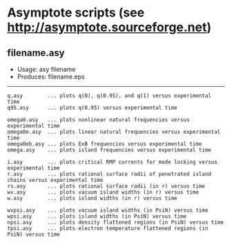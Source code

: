 # Asymptote scripts (see http://asymptote.sourceforge.net)

## filename.asy
- Usage:	    asy filename
- Produces:   filename.eps
---

	q.asy        ... plots q(0), q(0.95), and q(1) versus experimental time
	q95.asy		 ... plots q(0.95) versus experimental time

	omega0.asy	 ... plots nonlinear natural frequencies versus experimental time
	omega0e.asy	 ... plots linear natural frequencies versus experimental time
	omega0eb.asy ... plots ExB frequencies versus experimental time
	omega.asy    ... plots island frequencies versus experimental time

	i.asy        ... plots critical RMP currents for mode locking versus experimental time
	r.asy        ... plots rational surface radii of penetrated island chains versus experimental time
	rs.asy       ... plots rational surface radii (in r) versus time
	wv.asy       ... plots vacuum island widths (in r) versus time
	w.asy        ... plots island widths (in r) versus time

	wvpsi.asy    ... plots vacuum island widths (in PsiN) versus time
	wpsi.asy     ... plots island widths (in PsiN) versus time
	npsi.asy     ... plots density flattened regions (in PsiN) versus time
	tpsi.asy     ... plots electron temperature flattened regions (in PsiN) versus time
